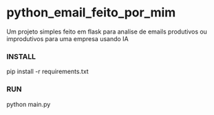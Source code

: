 # python_email_feito_por_mim

Um projeto simples feito em flask para analise de emails produtivos ou improdutivos para uma empresa usando IA
### INSTALL

pip install -r requirements.txt

### RUN 

python main.py